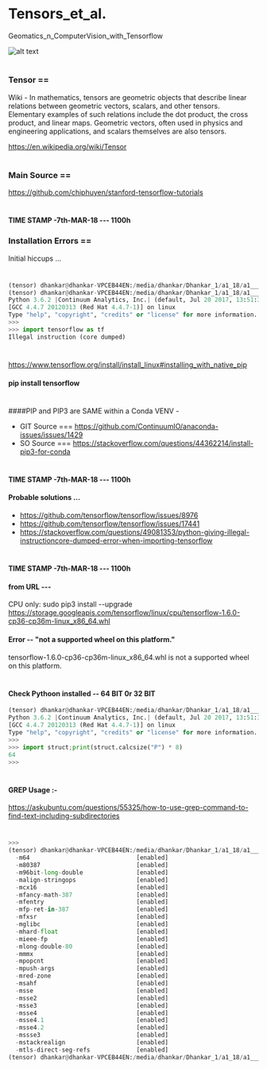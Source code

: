# Tensors_et_al.
Geomatics_n_ComputerVision_with_Tensorflow



![alt text](../master/tensor_pic.png "Tensor")
#


### Tensor ==

Wiki - In mathematics, tensors are geometric objects that describe linear relations between geometric vectors, scalars, and other tensors. Elementary examples of such relations include the dot product, the cross product, and linear maps. Geometric vectors, often used in physics and engineering applications, and scalars themselves are also tensors.

https://en.wikipedia.org/wiki/Tensor

#

### Main Source ==
https://github.com/chiphuyen/stanford-tensorflow-tutorials

#
#### TIME STAMP -7th-MAR-18 --- 1100h 
### Installation Errors == 
Initial hiccups ...
#
```python
(tensor) dhankar@dhankar-VPCEB44EN:/media/dhankar/Dhankar_1/a1_18/a1____Tensor_Mar18/Tensor$ 
(tensor) dhankar@dhankar-VPCEB44EN:/media/dhankar/Dhankar_1/a1_18/a1____Tensor_Mar18/Tensor$ python
Python 3.6.2 |Continuum Analytics, Inc.| (default, Jul 20 2017, 13:51:32) 
[GCC 4.4.7 20120313 (Red Hat 4.4.7-1)] on linux
Type "help", "copyright", "credits" or "license" for more information.
>>> 
>>> import tensorflow as tf
Illegal instruction (core dumped)
```
#
https://www.tensorflow.org/install/install_linux#installing_with_native_pip
#### pip install tensorflow
#
####PIP and PIP3 are SAME within a Conda VENV - 
- GIT Source === https://github.com/ContinuumIO/anaconda-issues/issues/1429
- SO Source === https://stackoverflow.com/questions/44362214/install-pip3-for-conda

#
#### TIME STAMP -7th-MAR-18 --- 1100h 
#### Probable solutions ...

- https://github.com/tensorflow/tensorflow/issues/8976
- https://github.com/tensorflow/tensorflow/issues/17441
- https://stackoverflow.com/questions/49081353/python-giving-illegal-instructioncore-dumped-error-when-importing-tensorflow


#
#### TIME STAMP -7th-MAR-18 --- 1100h 
#### from URL --- 
CPU only:
sudo pip3 install --upgrade https://storage.googleapis.com/tensorflow/linux/cpu/tensorflow-1.6.0-cp36-cp36m-linux_x86_64.whl
#### Error -- "not a supported wheel on this platform."
tensorflow-1.6.0-cp36-cp36m-linux_x86_64.whl is not a supported wheel on this platform.
#

#### Check Pythoon installed -- 64 BIT 0r 32 BIT

```python
(tensor) dhankar@dhankar-VPCEB44EN:/media/dhankar/Dhankar_1/a1_18/a1____Tensor_Mar18/Tensor$ python
Python 3.6.2 |Continuum Analytics, Inc.| (default, Jul 20 2017, 13:51:32) 
[GCC 4.4.7 20120313 (Red Hat 4.4.7-1)] on linux
Type "help", "copyright", "credits" or "license" for more information.
>>> 
>>> import struct;print(struct.calcsize("P") * 8)
64
>>> 
``` 
#
####  GREP Usage :- 
https://askubuntu.com/questions/55325/how-to-use-grep-command-to-find-text-including-subdirectories
#

```python
>>> 
(tensor) dhankar@dhankar-VPCEB44EN:/media/dhankar/Dhankar_1/a1_18/a1____Tensor_Mar18/Tensor$ gcc -march=native -Q --help=target | grep enabled
  -m64                        		[enabled]
  -m80387                     		[enabled]
  -m96bit-long-double         		[enabled]
  -malign-stringops           		[enabled]
  -mcx16                      		[enabled]
  -mfancy-math-387            		[enabled]
  -mfentry                    		[enabled]
  -mfp-ret-in-387             		[enabled]
  -mfxsr                      		[enabled]
  -mglibc                     		[enabled]
  -mhard-float                		[enabled]
  -mieee-fp                   		[enabled]
  -mlong-double-80            		[enabled]
  -mmmx                       		[enabled]
  -mpopcnt                    		[enabled]
  -mpush-args                 		[enabled]
  -mred-zone                  		[enabled]
  -msahf                      		[enabled]
  -msse                       		[enabled]
  -msse2                      		[enabled]
  -msse3                      		[enabled]
  -msse4                      		[enabled]
  -msse4.1                    		[enabled]
  -msse4.2                    		[enabled]
  -mssse3                     		[enabled]
  -mstackrealign              		[enabled]
  -mtls-direct-seg-refs       		[enabled]
(tensor) dhankar@dhankar-VPCEB44EN:/media/dhankar/Dhankar_1/a1_18/a1____Tensor_Mar18/Tensor$ 

```
#



